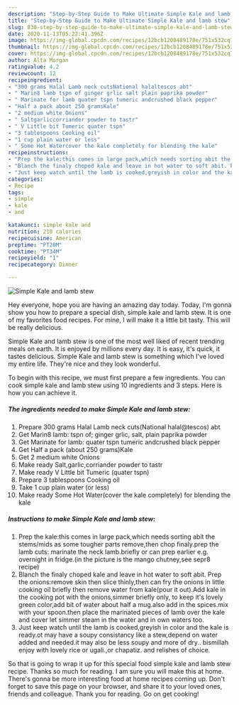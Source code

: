 ```yaml
---
description: "Step-by-Step Guide to Make Ultimate Simple Kale and lamb stew"
title: "Step-by-Step Guide to Make Ultimate Simple Kale and lamb stew"
slug: 830-step-by-step-guide-to-make-ultimate-simple-kale-and-lamb-stew
date: 2020-11-13T05:22:41.396Z
image: https://img-global.cpcdn.com/recipes/12bcb1208489178e/751x532cq70/simple-kale-and-lamb-stew-recipe-main-photo.jpg
thumbnail: https://img-global.cpcdn.com/recipes/12bcb1208489178e/751x532cq70/simple-kale-and-lamb-stew-recipe-main-photo.jpg
cover: https://img-global.cpcdn.com/recipes/12bcb1208489178e/751x532cq70/simple-kale-and-lamb-stew-recipe-main-photo.jpg
author: Alta Morgan
ratingvalue: 4.2
reviewcount: 12
recipeingredient:
- "300 grams Halal Lamb neck cutsNational halaltescos abt"
- " Marin8 lamb tspn of ginger grlic salt plain paprika powder"
- " Marinate for lamb quater tspn tumeric andcrushed black pepper"
- "Half a pack about 250 gramsKale"
- "2 medium white Onions"
- " Saltgarliccorriander powder to tastr"
- " V Little bit Tumeric quater tspn"
- "3 tablespoons Cooking oil"
- "1 cup plain water or less"
- " Some Hot Watercover the kale completely for blending the kale"
recipeinstructions:
- "Prep the kale:this comes in large pack,which needs sorting abit the stems/mids as some tougher parts remove,then chop finaly.prep the lamb cuts: marinate the neck lamb.briefly or can prep earlier e.g. overnight in fridge.(in the picture is the mango chutney,see sepr8 recipe)"
- "Blanch the finaly choped kale and leave in hot water to soft abit. Prep the onions:remove skin then slice thinly,then can fry the onions in little cooking oil briefly then remove water from kale(pour it out).Add kale in the cooking pot with the onions,simmer briefly only, to keep it&#39;s lovely green color,add bit of water about half a mug.also add in the spices.mix with your spoon.then place the marinated pieces of lamb over the kale and cover let simmer steam in the water and in own waters too."
- "Just keep watch until the lamb is cooked,greyish in color and the kale is ready.ot may have a soupy consistancy like a stew,depend on water added and needed.it may also be less soupy and more of dry.. bismillah enjoy with lovely rice or ugali.,or chapatiz. and relishes of choice."
categories:
- Recipe
tags:
- simple
- kale
- and

katakunci: simple kale and 
nutrition: 210 calories
recipecuisine: American
preptime: "PT20M"
cooktime: "PT34M"
recipeyield: "1"
recipecategory: Dinner

---
```



![Simple Kale and lamb stew](https://img-global.cpcdn.com/recipes/12bcb1208489178e/751x532cq70/simple-kale-and-lamb-stew-recipe-main-photo.jpg)

Hey everyone, hope you are having an amazing day today. Today, I'm gonna show you how to prepare a special dish, simple kale and lamb stew. It is one of my favorites food recipes. For mine, I will make it a little bit tasty. This will be really delicious.



Simple Kale and lamb stew is one of the most well liked of recent trending meals on earth. It is enjoyed by millions every day. It is easy, it's quick, it tastes delicious. Simple Kale and lamb stew is something which I've loved my entire life. They're nice and they look wonderful.


To begin with this recipe, we must first prepare a few ingredients. You can cook simple kale and lamb stew using 10 ingredients and 3 steps. Here is how you can achieve it.

<!--inarticleads1-->

##### The ingredients needed to make Simple Kale and lamb stew:

1. Prepare 300 grams Halal Lamb neck cuts(National halal@tescos) abt
1. Get  Marin8 lamb: tspn of; ginger grlic, salt, plain paprika powder
1. Get  Marinate for lamb: quater tspn tumeric andcrushed black pepper
1. Get Half a pack (about 250 grams)Kale
1. Get 2 medium white Onions
1. Make ready  Salt,garlic,corriander powder to tastr
1. Make ready  V Little bit Tumeric (quater tspn)
1. Prepare 3 tablespoons Cooking oil
1. Take 1 cup plain water (or less)
1. Make ready  Some Hot Water(cover the kale completely) for blending the kale




<!--inarticleads2-->

##### Instructions to make Simple Kale and lamb stew:

1. Prep the kale:this comes in large pack,which needs sorting abit the stems/mids as some tougher parts remove,then chop finaly.prep the lamb cuts: marinate the neck lamb.briefly or can prep earlier e.g. overnight in fridge.(in the picture is the mango chutney,see sepr8 recipe)
1. Blanch the finaly choped kale and leave in hot water to soft abit. Prep the onions:remove skin then slice thinly,then can fry the onions in little cooking oil briefly then remove water from kale(pour it out).Add kale in the cooking pot with the onions,simmer briefly only, to keep it&#39;s lovely green color,add bit of water about half a mug.also add in the spices.mix with your spoon.then place the marinated pieces of lamb over the kale and cover let simmer steam in the water and in own waters too.
1. Just keep watch until the lamb is cooked,greyish in color and the kale is ready.ot may have a soupy consistancy like a stew,depend on water added and needed.it may also be less soupy and more of dry.. bismillah enjoy with lovely rice or ugali.,or chapatiz. and relishes of choice.




So that is going to wrap it up for this special food simple kale and lamb stew recipe. Thanks so much for reading. I am sure you will make this at home. There's gonna be more interesting food at home recipes coming up. Don't forget to save this page on your browser, and share it to your loved ones, friends and colleague. Thank you for reading. Go on get cooking!

